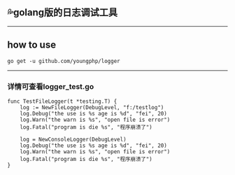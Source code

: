 ## :sweat_drops:golang版的日志调试工具
***
## how to use 
    go get -u github.com/youngphp/logger  
***
### 详情可查看logger_test.go
    func TestFileLogger(t *testing.T) {
        log := NewFileLogger(DebugLevel, "f:/testlog")
        log.Debug("the use is %s age is %d", "fei", 20)
        log.Warn("the warn is %s", "open file is error")
        log.Fatal("program is die %s", "程序崩溃了")

        log = NewConsoleLogger(DebugLevel)
        log.Debug("the use is %s age is %d", "fei", 20)
        log.Warn("the warn is %s", "open file is error")
        log.Fatal("program is die %s", "程序崩溃了")
    }